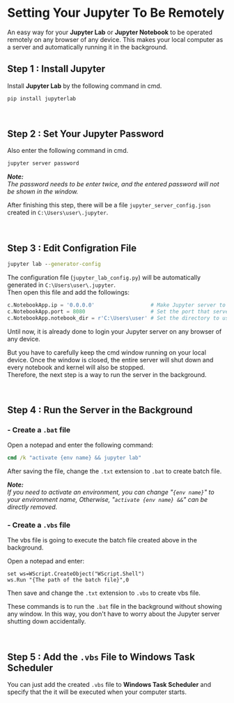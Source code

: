 # Setting Your Jupyter To Be Remotely

An easy way for your **Jupyter Lab** or **Jupyter Notebook** to be operated remotely on any browser of any device. This makes your local computer as a server and automatically running it in the background. 


## Step 1 : **Install Jupyter**
Install **Jupyter Lab** by the following command in cmd.

```cmd
pip install jupyterlab 
```

<br/>

## Step 2 : **Set Your Jupyter Password**

Also enter the following command in cmd.
```cmd
jupyter server password
```
***Note:*** \
*The password needs to be enter twice, and the entered password will not be shown in the window.*

After finishing this step, there will be a file `jupyter_server_config.json` created in `C:\Users\user\.jupyter`.

<br/>

## Step 3 : **Edit Configration File**

```cmd 
jupyter lab --generator-config
```

The configuration file (`jupyter_lab_config.py`) will be automatically generated in  `C:\Users\user\.jupyter`.\
Then open this file and add the followings:

```python
c.NotebookApp.ip = '0.0.0.0'                  # Make Jupyter server to listen on all IPs.
c.NotebookApp.port = 8080                     # Set the port that server will listen on.
c.NotebookApp.notebook_dir = r'C:\Users\user' # Set the directory to use for notebooks.
```

Until now, it is already done to login your Jupyter server on any browser of any device. 

But you have to carefully keep the cmd window running on your local device. Once the window is closed, the entire server will shut down and every notebook and kernel will also be stopped. \
Therefore, the next step is a way to run the server in the background. 

<br/>

## Step 4 : **Run the Server in the Background**
### - Create a `.bat` file

Open a notepad and enter the following command:

```bat
cmd /k "activate {env name} && jupyter lab"
```

After saving the file, change the `.txt` extension to `.bat` to create batch file.

***Note:*** \
*If you need to activate an environment, you can change "`{env name}`" to your environment name, Otherwise, "`activate {env name} &&`" can be directly removed.*

### - Create a `.vbs` file

The vbs file is going to execute the batch file created above in the background.

Open a notepad and enter:

```vbs
set ws=WScript.CreateObject("WScript.Shell")
ws.Run "{The path of the batch file}",0
```

Then save and change the `.txt` extension to `.vbs` to create vbs file. 

These commands is to run the `.bat` file in the background without showing any window. In this way, you don't have to worry about the Jupyter server shutting down accidentally.

<br/>

## Step 5 : **Add the `.vbs` File to Windows Task Scheduler** 

You can just add the created `.vbs` file to **Windows Task Scheduler** and specify that the it will be executed when your computer starts.
